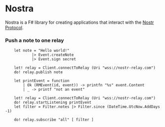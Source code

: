# Nostra

Nostra is a F# library for creating applications that interact with the [Nostr Protocol](https://github.com/nostr-protocol/nostr).

### Push a note to one relay
```f#
    let note = "Hello world!"
            |> Event.createNote
            |> Event.sign secret

    let! relay = Client.connectToRelay (Uri "wss://nostr-relay.com")
    do! relay.publish note
```

```f#
    let printEvent = function
        | Ok (RMEvent(id, event)) -> printfn "%s" event.Content
        | _ -> printf "not an event"

    let! relay = Client.connectToRelay (Uri "wss://nostr-relay.com")
    do! relay.startListening printEvent
    let filter = Filter.notes |> Filter.since (DateTime.UtcNow.AddDays -1)

    do! relay.subscribe "all" [ filter ]
```